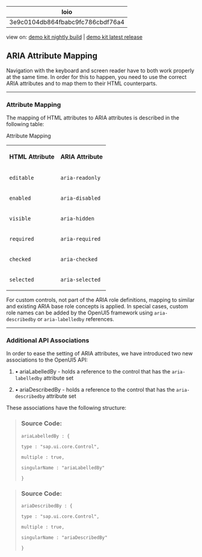 <!-- loio3e9c0104db864fbabc9fc786cbdf76a4 -->

| loio |
| -----|
| 3e9c0104db864fbabc9fc786cbdf76a4 |

<div id="loio">

view on: [demo kit nightly build](https://openui5nightly.hana.ondemand.com/topic/3e9c0104db864fbabc9fc786cbdf76a4) | [demo kit latest release](https://sdk.openui5.org/topic/3e9c0104db864fbabc9fc786cbdf76a4)</div>

## ARIA Attribute Mapping

Navigation with the keyboard and screen reader have to both work properly at the same time. In order for this to happen, you need to use the correct ARIA attributes and to map them to their HTML counterparts.

***

### Attribute Mapping

The mapping of HTML attributes to ARIA attributes is described in the following table:

<a name="loio3e9c0104db864fbabc9fc786cbdf76a4__table_i55_wg4_ds"/>Attribute Mapping


<table>
<tr>
<th valign="top">

HTML Attribute



</th>
<th valign="top">

ARIA Attribute



</th>
</tr>
<tr>
<td valign="top">

 `editable` 



</td>
<td valign="top">

 `aria-readonly` 



</td>
</tr>
<tr>
<td valign="top">

 `enabled` 



</td>
<td valign="top">

 `aria-disabled` 



</td>
</tr>
<tr>
<td valign="top">

 `visible` 



</td>
<td valign="top">

 `aria-hidden` 



</td>
</tr>
<tr>
<td valign="top">

 `required` 



</td>
<td valign="top">

 `aria-required` 



</td>
</tr>
<tr>
<td valign="top">

 `checked` 



</td>
<td valign="top">

 `aria-checked` 



</td>
</tr>
<tr>
<td valign="top">

 `selected` 



</td>
<td valign="top">

 `aria-selected` 



</td>
</tr>
</table>

For custom controls, not part of the ARIA role definitions, mapping to similar and existing ARIA base role concepts is applied. In special cases, custom role names can be added by the OpenUI5 framework using `aria-describedby` or `aria-labelledby` references.

***

### Additional API Associations

In order to ease the setting of ARIA attributes, we have introduced two new associations to the OpenUI5 API:

1.  • ariaLabelledBy - holds a reference to the control that has the `aria-labelledby` attribute set

2.  • ariaDescribedBy - holds a reference to the control that has the `aria-describedby` attribute set


These associations have the following structure:

> ### Source Code:  
> ```
> ariaLabelledBy : {
> 
> type : "sap.ui.core.Control",
> 
> multiple : true,
> 
> singularName : "ariaLabelledBy"
> 
> }
> 
> ```

> ### Source Code:  
> ```
> ariaDescribedBy : {
> 
> type : "sap.ui.core.Control",
> 
> multiple : true,
> 
> singularName : "ariaDescribedBy"
> 
> }
> 
> ```

